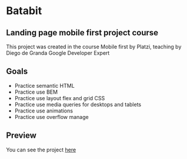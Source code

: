 # Batabit
## Landing page mobile first project course

This project was created in the course Mobile first by Platzi, teaching by Diego de Granda Google Developer Expert

## Goals

- Practice semantic HTML
- Practice use BEM
- Practice use layout flex and grid CSS
- Practice use media queries for desktops and tablets
- Practice use animations
- Practice use overflow manage 

## Preview

You can see the project [here](https://jairyara.github.io/Batabit/)
